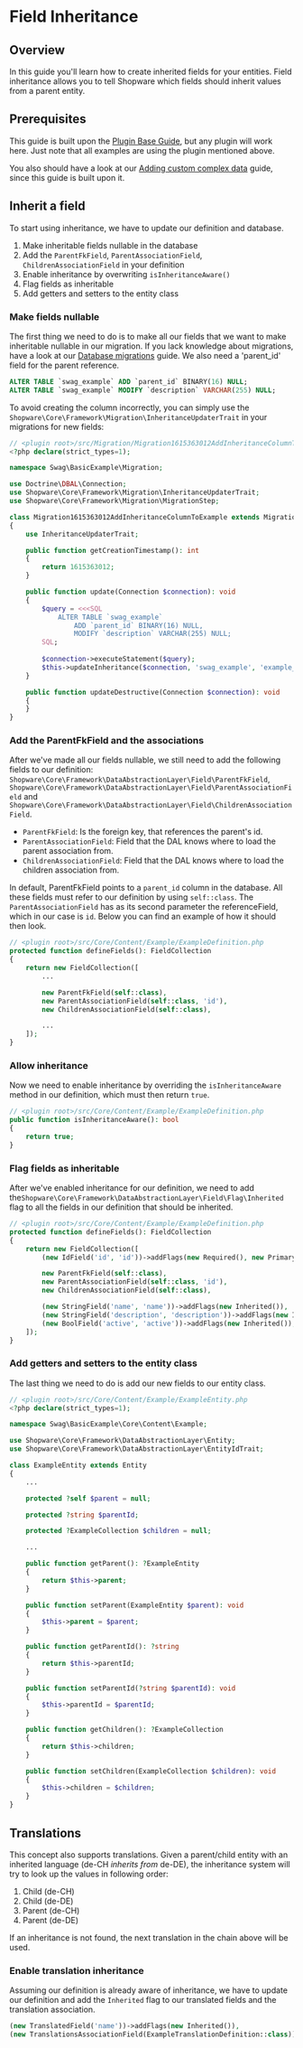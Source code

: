 # Field Inheritance

## Overview

In this guide you'll learn how to create inherited fields for your entities. Field inheritance allows you to tell Shopware which fields should inherit values from a parent entity.

## Prerequisites

This guide is built upon the [Plugin Base Guide](../../plugin-base-guide), but any plugin will work here. Just note that all examples are using the plugin mentioned above.

You also should have a look at our [Adding custom complex data](add-custom-complex-data) guide, since this guide is built upon it.

## Inherit a field

To start using inheritance, we have to update our definition and database.

1. Make inheritable fields nullable in the database
1. Add the `ParentFkField`, `ParentAssociationField`, `ChildrenAssociationField` in your definition
1. Enable inheritance by overwriting `isInheritanceAware()`
1. Flag fields as inheritable
1. Add getters and setters to the entity class

### Make fields nullable

The first thing we need to do is to make all our fields that we want to make inheritable nullable in our migration. If you lack knowledge about migrations, have a look at our [Database migrations](../../plugin-fundamentals/database-migrations) guide. We also need a 'parent_id' field for the parent reference.

```sql
ALTER TABLE `swag_example` ADD `parent_id` BINARY(16) NULL;
ALTER TABLE `swag_example` MODIFY `description` VARCHAR(255) NULL;
```

To avoid creating the column incorrectly, you can simply use the `Shopware\Core\Framework\Migration\InheritanceUpdaterTrait` in your migrations for new fields:

```php
// <plugin root>/src/Migration/Migration1615363012AddInheritanceColumnToExample.php
<?php declare(strict_types=1);

namespace Swag\BasicExample\Migration;

use Doctrine\DBAL\Connection;
use Shopware\Core\Framework\Migration\InheritanceUpdaterTrait;
use Shopware\Core\Framework\Migration\MigrationStep;

class Migration1615363012AddInheritanceColumnToExample extends MigrationStep
{
    use InheritanceUpdaterTrait;

    public function getCreationTimestamp(): int
    {
        return 1615363012;
    }

    public function update(Connection $connection): void
    {
        $query = <<<SQL
            ALTER TABLE `swag_example` 
                ADD `parent_id` BINARY(16) NULL,
                MODIFY `description` VARCHAR(255) NULL;
        SQL;
        
        $connection->executeStatement($query);
        $this->updateInheritance($connection, 'swag_example', 'example_field');
    }

    public function updateDestructive(Connection $connection): void
    {
    }
}
```

### Add the ParentFkField and the associations

After we've made all our fields nullable, we still need to add the following fields to our definition: `Shopware\Core\Framework\DataAbstractionLayer\Field\ParentFkField`, `Shopware\Core\Framework\DataAbstractionLayer\Field\ParentAssociationField` and `Shopware\Core\Framework\DataAbstractionLayer\Field\ChildrenAssociationField`.

* `ParentFkField`: Is the foreign key, that references the parent's id.
* `ParentAssociationField`: Field that the DAL knows where to load the parent association from.
* `ChildrenAssociationField`: Field that the DAL knows where to load the children association from.

In default, ParentFkField points to a `parent_id` column in the database. All these fields must refer to our definition by using `self::class`. The `ParentAssociationField` has as its second parameter the referenceField, which in our case is `id`. Below you can find an example of how it should then look.

```php
// <plugin root>/src/Core/Content/Example/ExampleDefinition.php
protected function defineFields(): FieldCollection
{
    return new FieldCollection([
        ...

        new ParentFkField(self::class),
        new ParentAssociationField(self::class, 'id'),
        new ChildrenAssociationField(self::class),

        ...
    ]);
}
```

### Allow inheritance

Now we need to enable inheritance by overriding the `isInheritanceAware` method in our definition, which must then return `true`.

```php
// <plugin root>/src/Core/Content/Example/ExampleDefinition.php
public function isInheritanceAware(): bool
{
    return true;
}
```

### Flag fields as inheritable

After we've enabled inheritance for our definition, we need to add the`Shopware\Core\Framework\DataAbstractionLayer\Field\Flag\Inherited` flag to all the fields in our definition that should be inherited.

```php
// <plugin root>/src/Core/Content/Example/ExampleDefinition.php
protected function defineFields(): FieldCollection
{
    return new FieldCollection([
        (new IdField('id', 'id'))->addFlags(new Required(), new PrimaryKey()),

        new ParentFkField(self::class),
        new ParentAssociationField(self::class, 'id'),
        new ChildrenAssociationField(self::class),

        (new StringField('name', 'name'))->addFlags(new Inherited()),
        (new StringField('description', 'description'))->addFlags(new Inherited()),
        (new BoolField('active', 'active'))->addFlags(new Inherited()),
    ]);
}
```

### Add getters and setters to the entity class

The last thing we need to do is add our new fields to our entity class.

```php
// <plugin root>/src/Core/Content/Example/ExampleEntity.php
<?php declare(strict_types=1);

namespace Swag\BasicExample\Core\Content\Example;

use Shopware\Core\Framework\DataAbstractionLayer\Entity;
use Shopware\Core\Framework\DataAbstractionLayer\EntityIdTrait;

class ExampleEntity extends Entity
{
    ...

    protected ?self $parent = null;

    protected ?string $parentId;

    protected ?ExampleCollection $children = null;

    ...

    public function getParent(): ?ExampleEntity
    {
        return $this->parent;
    }

    public function setParent(ExampleEntity $parent): void
    {
        $this->parent = $parent;
    }

    public function getParentId(): ?string
    {
        return $this->parentId;
    }

    public function setParentId(?string $parentId): void
    {
        $this->parentId = $parentId;
    }

    public function getChildren(): ?ExampleCollection
    {
        return $this->children;
    }

    public function setChildren(ExampleCollection $children): void
    {
        $this->children = $children;
    }
}
```

## Translations

This concept also supports translations. Given a parent/child entity with an inherited language \(de-CH _inherits from_ de-DE\), the inheritance system will try to look up the values in following order:

1. Child \(de-CH\)
1. Child \(de-DE\)
1. Parent \(de-CH\)
1. Parent \(de-DE\)

If an inheritance is not found, the next translation in the chain above will be used.

### Enable translation inheritance

Assuming our definition is already aware of inheritance, we have to update our definition and add the `Inherited` flag to our translated fields and the translation association.

```php
(new TranslatedField('name'))->addFlags(new Inherited()),
(new TranslationsAssociationField(ExampleTranslationDefinition::class))->addFlags(new Inherited()),
```
